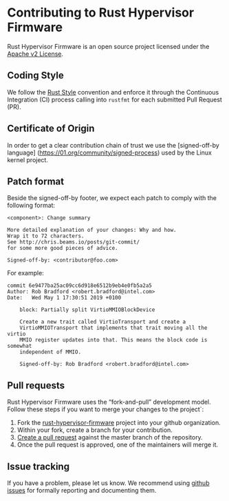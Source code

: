 # Contributing to Rust Hypervisor Firmware

Rust Hypervisor Firmware is an open source project licensed under the [Apache v2 License](https://opensource.org/licenses/Apache-2.0).

## Coding Style

We follow the [Rust Style](https://github.com/rust-dev-tools/fmt-rfcs/blob/master/guide/guide.md)
convention and enforce it through the Continuous Integration (CI) process calling into `rustfmt`
for each submitted Pull Request (PR).

## Certificate of Origin

In order to get a clear contribution chain of trust we use the [signed-off-by language] (https://01.org/community/signed-process)
used by the Linux kernel project.

## Patch format

Beside the signed-off-by footer, we expect each patch to comply with the following format:

```
<component>: Change summary

More detailed explanation of your changes: Why and how.
Wrap it to 72 characters.
See http://chris.beams.io/posts/git-commit/
for some more good pieces of advice.

Signed-off-by: <contributor@foo.com>
```

For example:

```
commit 6e9477ba25ac09cc6d918e6512b9eb4e0fb5a2a5
Author: Rob Bradford <robert.bradford@intel.com>
Date:   Wed May 1 17:30:51 2019 +0100

    block: Partially split VirtioMMIOBlockDevice
    
    Create a new trait called VirtioTransport and create a
    VirtioMMIOTransport that implements that trait moving all the virtio
    MMIO register updates into that. This means the block code is somewhat
    independent of MMIO.
    
    Signed-off-by: Rob Bradford <robert.bradford@intel.com>

```

## Pull requests

Rust Hypervisor Firmware uses the “fork-and-pull” development model. Follow these steps if
you want to merge your changes to the project`:

1. Fork the [rust-hypervisor-firmware](https://github.com/intel/rust-hypervisor-firmware) project
   into your github organization.
2. Within your fork, create a branch for your contribution.
3. [Create a pull request](https://help.github.com/articles/creating-a-pull-request-from-a-fork/)
   against the master branch of the repository.
4. Once the pull request is approved, one of the maintainers will merge it.

## Issue tracking

If you have a problem, please let us know. We recommend using
[github issues](https://github.com/intel/rust-hypervisor-firmware/issues/new) for formally
reporting and documenting them.

